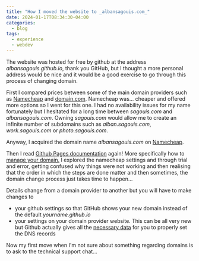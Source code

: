 ```yaml
---
title: "How I moved the website to _albansagouis.com_"
date: 2024-01-17T08:34:30-04:00
categories:
  - blog
tags:
  - experience
  - webdev
---
```


The website was hosted for free by github at the address _albansagouis.github.io_, thank you GitHub, but I thought a more personal address would be nice and it would be a good exercise to go through this process of changing domain.

First I compared prices between some of the main domain providers such as [Namecheap][namecheap] and [domain.com][domain]. Namecheap was... cheaper and offered more options so I went for this one. I had no availability issues for my name fortunately but I hesitated for a long time between _sagouis.com_ and _albansagouis.com_. Owning _sagouis.com_ would allow me to create an infinite number of subdomains such as _alban.sagouis.com_, _work.sagouis.com_ or _photo.sagouis.com_.

Anyway, I acquired the domain name _albansagouis.com_ on [Namecheap][namecheap].  

Then I read [Github Pages documentation][gh_domain] again! More specifically how to [manage your domain.][gh_manage] I explored the namecheap settings and through trial and error, getting confused why things were not working and then realising that the order in which the steps are done matter and then sometimes, the domain change process just takes time to happen...

Details change from a domain provider to another but you will have to make changes to

 - your github settings so that GitHub shows your new domain instead of the default _yourname.github.io_
 - your settings on your domain provider website. This can be all very new but Github actually gives all the [necessary data][gh_DNS_records] for you to properly set the DNS records

Now my first move when I'm not sure about something regarding domains is to ask to the technical support chat...

[namecheap]:  https://www.namecheap.com
[domain]:     https://www.domain.com
[gh_domain]:  https://docs.github.com/en/pages/configuring-a-custom-domain-for-your-github-pages-site
[gh_manage]:  https://docs.github.com/en/pages/configuring-a-custom-domain-for-your-github-pages-site/managing-a-custom-domain-for-your-github-pages-site#configuring-an-apex-domain
[gh_DNS_records]: https://docs.github.com/en/pages/configuring-a-custom-domain-for-your-github-pages-site/managing-a-custom-domain-for-your-github-pages-site#dns-records-for-your-custom-domain